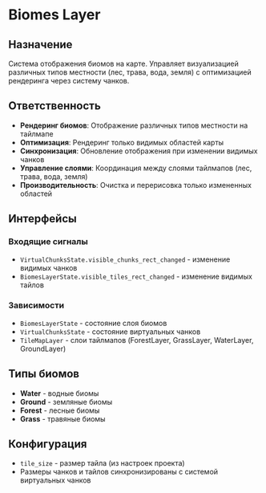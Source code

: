 # Biomes Layer

## Назначение
Система отображения биомов на карте. Управляет визуализацией различных типов местности (лес, трава, вода, земля) с оптимизацией рендеринга через систему чанков.

## Ответственность
- **Рендеринг биомов**: Отображение различных типов местности на тайлмапе
- **Оптимизация**: Рендеринг только видимых областей карты
- **Синхронизация**: Обновление отображения при изменении видимых чанков
- **Управление слоями**: Координация между слоями тайлмапов (лес, трава, вода, земля)
- **Производительность**: Очистка и перерисовка только измененных областей

## Интерфейсы

### Входящие сигналы
- `VirtualChunksState.visible_chunks_rect_changed` - изменение видимых чанков
- `BiomesLayerState.visible_tiles_rect_changed` - изменение видимых тайлов

### Зависимости
- `BiomesLayerState` - состояние слоя биомов
- `VirtualChunksState` - состояние виртуальных чанков
- `TileMapLayer` - слои тайлмапов (ForestLayer, GrassLayer, WaterLayer, GroundLayer)

## Типы биомов
- **Water** - водные биомы
- **Ground** - земляные биомы  
- **Forest** - лесные биомы
- **Grass** - травяные биомы

## Конфигурация
- `tile_size` - размер тайла (из настроек проекта)
- Размеры чанков и тайлов синхронизированы с системой виртуальных чанков 